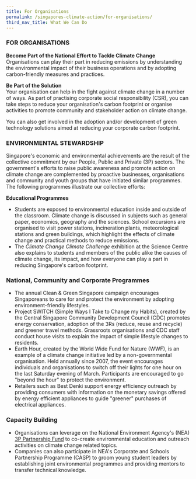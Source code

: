 ```yaml
---
title: For Organisations
permalink: /singapores-climate-action/for-organisations/
third_nav_title: What We Can Do
---
```


### FOR ORGANISATIONS

**Become Part of the National Effort to Tackle Climate Change**  
Organisations can play their part in reducing emissions by understanding the environmental impact of their business operations and by adopting carbon-friendly measures and practices.

**Be Part of the Solution**  
Your organisation can help in the fight against climate change in a number of ways. As part of practising corporate social responsibility (CSR), you can take steps to reduce your organisation's carbon footprint or organise activities to promote community and stakeholder action on climate change.

You can also get involved in the adoption and/or development of green technology solutions aimed at reducing your corporate carbon footprint.


### ENVIRONMENTAL STEWARDSHIP

Singapore's economic and environmental achievements are the result of the collective commitment by our People, Public and Private (3P) sectors. The government's efforts to raise public awareness and promote action on climate change are complemented by proactive businesses, organisations and community and youth groups that have initiated similar programmes. The following programmes illustrate our collective efforts:

**Educational Programmes**

* Students are exposed to environmental education inside and outside of the classroom. Climate change is discussed in subjects such as general paper, economics, geography and the sciences. School excursions are organised to visit power stations, incineration plants, meteorological stations and green buildings, which highlight the effects of climate change and practical methods to reduce emissions.  
* The *Climate Change Climate Challenge* exhibition at the Science Centre also explains to students and members of the public alike the causes of climate change, its impact, and how everyone can play a part in reducing Singapore's carbon footprint.

### National, Community and Corporate Programmes

* The annual Clean & Green Singapore campaign encourages Singaporeans to care for and protect the environment by adopting environment-friendly lifestyles.  
* Project SWITCH (Simple Ways I Take to Change my Habits), created by the Central Singapore Community Development Council (CDC) promotes energy conservation, adoption of the 3Rs (reduce, reuse and recycle) and greener travel methods. Grassroots organisations and CDC staff conduct house visits to explain the impact of simple lifestyle changes to residents.  
* Earth Hour, created by the World Wide Fund for Nature (WWF), is an example of a climate change initiative led by a non-governmental organisation. Held annually since 2007, the event encourages individuals and organisations to switch off their lights for one hour on the last Saturday evening of March. Participants are encouraged to go "beyond the hour" to protect the environment.  
* Retailers such as Best Denki support energy efficiency outreach by providing consumers with information on the monetary savings offered by energy efficient appliances to guide "greener" purchases of electrical appliances.

### Capacity Building

* Organisations can leverage on the National Environment Agency's (NEA) [<a href="http://www.nea.gov.sg/grants-awards/3p-partnership-fund" target="_blank">3P Partnership Fund</a>](http://www.nea.gov.sg/grants-awards/3p-partnership-fund) to co-create environmental education and outreach activities on climate change related topics.  
* Companies can also participate in NEA's Corporate and Schools Partnership Programme (CASP) to groom young student leaders by establishing joint environmental programmes and providing mentors to transfer technical knowledge.
